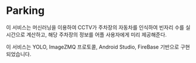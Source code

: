 # Parking

이 서비스는 머신러닝을 이용하여 CCTV가 주차장의 자동차를 인식하여 빈자리 수를 실시간으로 계산하고, 해당 주차장의 정보를 어플 사용자에게 미리 제공해준다.

이 서비스는 YOLO, ImageZMQ 프로토콜, Android Studio, FireBase 기반으로 구현되었습니다.


